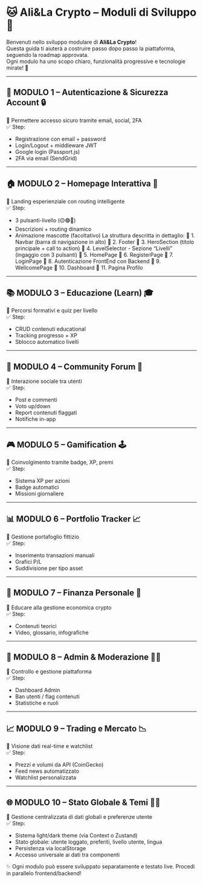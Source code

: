 
# 🐱 Ali&La Crypto – Moduli di Sviluppo 🧠

Benvenuti nello sviluppo modulare di **Ali&La Crypto**!  
Questa guida ti aiuterà a costruire passo dopo passo la piattaforma, seguendo la roadmap approvata.  
Ogni modulo ha uno scopo chiaro, funzionalità progressive e tecnologie mirate! 💎

---

## 🔐 MODULO 1 – Autenticazione & Sicurezza Account 🔒
🎯 Permettere accesso sicuro tramite email, social, 2FA  
✅ Step:
- Registrazione con email + password
- Login/Logout + middleware JWT
- Google login (Passport.js)
- 2FA via email (SendGrid)

---

## 🏠 MODULO 2 – Homepage Interattiva 🏡
🎯 Landing esperienziale con routing intelligente  
✅ Step:
- 3 pulsanti-livello (🟡🟢🔴)
- Descrizioni + routing dinamico
- Animazione mascotte (facoltativo)
La struttura descritta in dettaglio:
🧭 1. Navbar (barra di navigazione in alto)
🔹 2. Footer
🎯 3. HeroSection (titolo principale + call to action)
🧩 4. LevelSelector - Sezione “Livelli” (ingaggio con 3 pulsanti)
🔹 5. HomePage 
🔹 6. RegisterPage
🔹 7. LoginPage
🧠 8. Autenticazione FrontEnd con Backend
🧠 9. WellcomePage 
🧠 10. Dashboard 
🧠 11. Pagina Profilo

---

## 📚 MODULO 3 – Educazione (Learn) 🎓
🎯 Percorsi formativi e quiz per livello  
✅ Step:
- CRUD contenuti educational
- Tracking progresso + XP
- Sblocco automatico livelli

---

## 🤝 MODULO 4 – Community Forum 💬
🎯 Interazione sociale tra utenti  
✅ Step:
- Post e commenti
- Voto up/down
- Report contenuti flaggati
- Notifiche in-app

---

## 🎮 MODULO 5 – Gamification 🕹️
🎯 Coinvolgimento tramite badge, XP, premi  
✅ Step:
- Sistema XP per azioni
- Badge automatici
- Missioni giornaliere

---

## 📊 MODULO 6 – Portfolio Tracker 📈
🎯 Gestione portafoglio fittizio  
✅ Step:
- Inserimento transazioni manuali
- Grafici P/L
- Suddivisione per tipo asset

---

## 💼 MODULO 7 – Finanza Personale 🧾
🎯 Educare alla gestione economica crypto  
✅ Step:
- Contenuti teorici
- Video, glossario, infografiche

---

## 🧾 MODULO 8 – Admin & Moderazione 🧑‍⚖️
🎯 Controllo e gestione piattaforma  
✅ Step:
- Dashboard Admin
- Ban utenti / flag contenuti
- Statistiche e ruoli

---

## 📈 MODULO 9 – Trading e Mercato 📉
🎯 Visione dati real-time e watchlist  
✅ Step:
- Prezzi e volumi da API (CoinGecko)
- Feed news automatizzato
- Watchlist personalizzata

---

## 🌐 MODULO 10 – Stato Globale & Temi 🌙🧠
🎯 Gestione centralizzata di dati globali e preferenze utente  
✅ Step:
- Sistema light/dark theme (via Context o Zustand)
- Stato globale: utente loggato, preferiti, livello utente, lingua
- Persistenza via localStorage
- Accesso universale ai dati tra componenti


✨ Ogni modulo può essere sviluppato separatamente e testato live. Procedi in parallelo frontend/backend!
